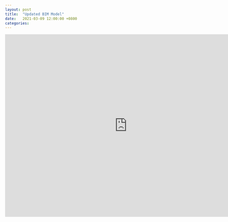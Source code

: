 ```yaml
---
layout: post
title:  "Updated BIM Model"
date:   2021-03-09 12:00:00 +0800
categories: 
---
```


<!-- <iframe src="https://myhub.autodesk360.com/ue2ce628b/shares/public/SH919a0QTf3c32634dcf62ff026723fc11be?mode=embed" width="800" height="600" allowfullscreen="true" webkitallowfullscreen="true" mozallowfullscreen="true"  frameborder="0"></iframe> -->
<!-- <iframe src="https://myhub.autodesk360.com/ue2ce628b/shares/public/SH919a0QTf3c32634dcfe476206c7aa72fb1?mode=embed" width="800" height="600" allowfullscreen="true" webkitallowfullscreen="true" mozallowfullscreen="true"  frameborder="0"></iframe> -->
<!-- <iframe src="https://myhub.autodesk360.com/ue2ce628b/shares/public/SH919a0QTf3c32634dcf03e6883e59b2c300?mode=embed" width="800" height="600" allowfullscreen="true" webkitallowfullscreen="true" mozallowfullscreen="true"  frameborder="0"></iframe> -->

<!-- <iframe src="https://myhub.autodesk360.com/ue2ce628b/shares/public/SH919a0QTf3c32634dcf188c97655701e157?mode=embed" width="800" height="600" allowfullscreen="true" webkitallowfullscreen="true" mozallowfullscreen="true"  frameborder="0"></iframe> -->

<!-- <iframe src="https://myhub.autodesk360.com/ue2ce628b/shares/public/SH919a0QTf3c32634dcf9dd2918249af1eda?mode=embed" width="800" height="600" allowfullscreen="true" webkitallowfullscreen="true" mozallowfullscreen="true"  frameborder="0"></iframe> -->

<iframe src="https://myhub.autodesk360.com/ue2ce628b/shares/public/SH919a0QTf3c32634dcf4edd3aa9141500d9?mode=embed" width="800" height="600" allowfullscreen="true" webkitallowfullscreen="true" mozallowfullscreen="true"  frameborder="0"></iframe>